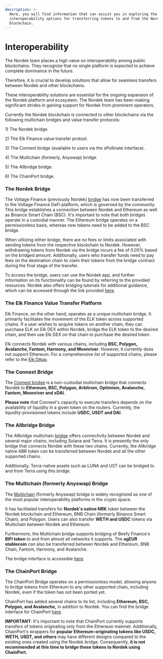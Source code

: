 ```yaml
---
description: >-
  Here, you will find information that can assist you in exploring the available
  interoperability options for transferring tokens to and from the Nordek
  blockchain.
---
```


# Interoperability

The Nordek team places a high value on interoperability among public blockchains. They recognize that no single platform is expected to achieve complete dominance in the future.&#x20;

Therefore, it is crucial to develop solutions that allow for seamless transfers between Nordek and other blockchains.&#x20;

These interoperability solutions are essential for the ongoing expansion of the Nordek platform and ecosystem. The Nordek team has been making significant strides in gaining support for Nordek from prominent operators.

Currently the Nordek blockchain is connected to other blockchains via the following multichain bridges and value transfer protocols:

1\) The Nordek bridge.

2\) The Elk Finance value transfer protool.

3\) The Connext bridge (available to users via the xPollinate interface).

4\) The Multichain (formerly, Anyswap) bridge.

5\) The Allbridge bridge.

6\) The ChainPort bridge.

### The Nordek Bridge

The Voltage Finance (previously Nordek) [bridge](https://app.voltage.finance/#/bridge) has now been transferred to the Voltage Finance DeFi platform, which is governed by the community. This bridge establishes a connection between Nordek and Ethereum as well as Binance Smart Chain (BSC). It's important to note that both bridges operate in a custodial manner. The Ethereum bridge operates on a permissionless basis, whereas new tokens need to be added to the BSC bridge.

When utilizing either bridge, there are no fees or limits associated with sending tokens from the respective blockchain to Nordek. However, withdrawing tokens from Nordek via the bridge incurs a fee of 0.05% based on the bridged amount. Additionally, users who transfer funds need to pay fees on the destination chain to claim their tokens from the bridge contract during the final stage of the transfer.

To access the bridge, users can use the Nordek app, and further information on its functionality can be found by referring to the provided resources. Nordek also offers bridging tutorials for additional guidance, which can be accessed through the link provided [here](https://tutorials.nordekscan.com/tutorials/bridge-tutorials).

### The Elk Finance Value Transfer Platform

Elk Finance, on the other hand, operates as a unique multichain bridge. It primarily facilitates the movement of the ELK token across supported chains. If a user wishes to acquire tokens on another chain, they can purchase ELK on Elk DEX within Nordek, bridge the ELK token to the desired chain, and then use Elk DEX on that chain to purchase the desired token.&#x20;

Elk connects Nordek with various chains, including **BSC, Polygon, Avalanche, Fantom, Harmony, and Moonriver**. However, it currently does not support Ethereum. For a comprehensive list of supported chains, please refer to the [Elk DApp](https://app.elk.finance).

### The Connext Bridge

The [Connext bridge](https://bridge.connext.network) is a non-custodial multichain bridge that connects Nordek to **Ethereum, BSC, Polygon, Arbitrum, Optimism, Avalanche, Fantom, Moonriver and xDAI**.

**Please note** that Connext's capacity to execute transfers depends on the availability of liquidity in a given token on the routers. Currently, the liquidity-provisioned tokens include **USDC, USDT and DAI**.

### The Allbridge Bridge

The Allbridge multichain [bridge](https://app.allbridge.io/bridge) offers connectivity between Nordek and several major chains, including Solana and Terra. It is presently the only bridge that connects Nordek with these two chains. Currently, the Allbridge native ABR token can be transferred between Nordek and all the other supported chains.&#x20;

Additionally, Terra-native assets such as LUNA and UST can be bridged to and from Terra using this bridge.

### The Multichain (formerly Anyswap) Bridge

The [Multichain](https://multichain.org) (formerly Anyswap) bridge is widely recognized as one of the most popular interoperability platforms in the crypto space.&#x20;

It has facilitated transfers for **Nordek's native NRK** token between the Nordek blockchain and Ethereum, BNB Chain (formerly Binance Smart Chain), and Polygon. Users can also transfer **WETH and USDC** tokens via Multichain between Nordek and Ethereum.&#x20;

Furthermore, the Multichain bridge supports bridging of Beefy Finance's **BIFI token** to and from almost all networks it supports. The **agEUR stablecoin** can also be transferred between Nordek and Ethereum, BNB Chain, Fantom, Harmony, and Avalanche.&#x20;

The bridge interface is accessible [here](https://app.multichain.org/#/router).

### The ChainPort Bridge

The ChainPort Bridge operates on a permissionless model, allowing anyone to bridge tokens from Ethereum to any other supported chain, including Nordek, even if the token has not been ported yet.&#x20;

ChainPort has added several chains to its list, including **Ethereum, BSC, Polygon, and Avalanche,** in addition to Nordek. You can find the bridge interface for ChainPort [here](https://app.chainport.io/).

**IMPORTANT**: It's important to note that ChainPort currently supports transfers of tokens originating only from the Ethereum mainnet. Additionally, ChainPort's wrappers for **popular Ethereum-originating tokens like USDC, WETH, USDT, and others** may have different designs compared to the existing ones created using the Nordek bridge. Consequently, **it is not recommended at this time to bridge those tokens to Nordek using ChainPort.**
